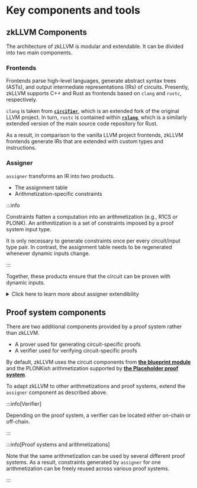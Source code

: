 # Key components and tools

## zkLLVM Components

The architecture of zkLLVM is modular and extendable. It can be divided into two main components.

### Frontends

Frontends parse high-level languages, generate abstract syntax trees (ASTs), and output intermediate representations (IRs) of circuits. Presently, zkLLVM supports C++ and Rust as frontends based on `clang` and `rustc`, respectively.

`clang` is taken from [**`circifier`**](https://github.com/NilFoundation/zkllvm-circifier), which is an extended fork of the original LLVM project. In turn, `rustc` is contained within [**`rslang`**](https://github.com/NilFoundation/zkllvm-rslang), which is a similarly extended version of the main source code repository for Rust.

As a result, in comparison to the vanilla LLVM project frontends, zkLLVM frontends generate IRs that are extended with custom types and instructions.

### Assigner

`assigner` transforms an IR into two products.

- The assignment table
- Arithmetization-specific constraints

:::info

Constraints flatten a computation into an arithmetization (e.g., R1CS or PLONK). An arithmitization is a set of constraints imposed by a proof system input type.

It is only necessary to generate constraints once per every circuit/input type pair. In contrast, the assignment table needs to be regenerated whenever dynamic inputs change.

:::

Together, these products ensure that the circuit can be proven with dynamic inputs.

<details>
<summary>Click here to learn more about assigner extendibility</summary>
<p>
The core of <code>assigner</code> is an LLVM IR parser, which can be ported into any programming language. To access its current implementation, [**click here**](https://github.com/NilFoundation/zkllvm-assigner). This implementation is written in C++ and supports only the PLONK arithmetization.
</p>
<p>
<code>assigner</code> can be extended to support any other arithmetization. This process involves implementing the LLVM IR parser and following these steps.
<ul>
<li>Find a suitable components library for the chosen arithmetization (such as <strong><a href="https://github.com/zcash/halo2">halo2</a></strong> for Rust)</li>
<li>Use the components library to implement assignment table generation</li>
<li>Use the components library to implement constraints generation and serialization</li>
</ul>
</p>
<p>
Note that the zkLLVM frontends output IRs that are modified compared to the IRs generated by the vanilla LLVM project. As a result, any external tool that uses the original <code>LLVMIRParser</code> from LLVM will be unable to parse IRs from zkLLVM.
</p>
<p>
When extending <code>assigner</code>, simply reusing an external parser will not work: it will need to be adapted to fully parse the modified IRs supplied by frontends.
</p> 
</details>

## Proof system components

There are two additional components provided by a proof system rather than zkLLVM.

- A prover used for generating circuit-specific proofs
- A verifier used for verifying circuit-specific proofs

By default, zkLLVM uses the circuit components from [**the blueprint module**](https://github.com/NilFoundation/zkllvm-blueprint) and the PLONKish arithmetization supported by [**the Placeholder proof system**](https://nil.foundation/blog/post/placeholder-proofsystem).

To adapt zkLLVM to other arithmetizations and proof systems, extend the `assigner` component as described above.

:::info[Verifier]

Depending on the proof system, a verifier can be located either on-chain or off-chain.

:::

:::info[Proof systems and arithmetizations]

Note that the same arithmetization can be used by several different proof systems. As a result, constraints generated by `assigner` for one arithmetization can be freely reused across various proof systems.

:::
